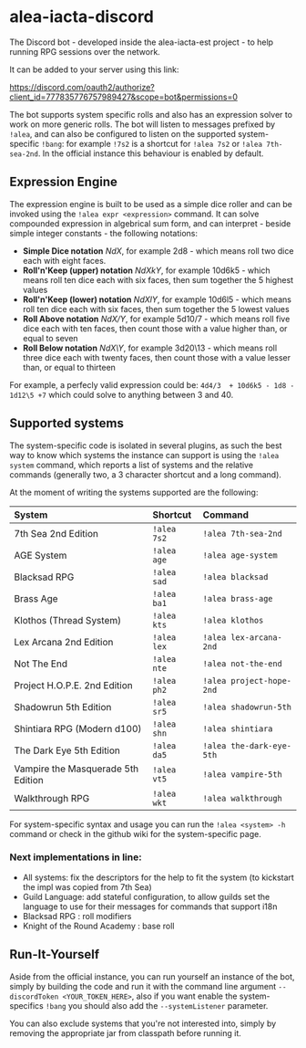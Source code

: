 # alea-iacta-discord
The Discord bot - developed inside the alea-iacta-est project - to help running RPG sessions over the network.

It can be added to your server using this link:

https://discord.com/oauth2/authorize?client_id=777835776757989427&scope=bot&permissions=0

The bot supports system specific rolls and also has an expression solver to work on more generic rolls.
The bot will listen to messages prefixed by `!alea`, and can also be configured to listen on the supported system-specific `!bang`: for example `!7s2` is a shortcut for `!alea 7s2` or `!alea 7th-sea-2nd`. In the official instance this behaviour is enabled by default. 

## Expression Engine
The expression engine is built to be used as a simple dice roller and can be invoked using the `!alea expr <expression>` command.
It can solve compounded expression in algebrical sum form, and can interpret - beside simple integer constants - the following notations:

- **Simple Dice notation** *NdX*, for example 2d8 - which means roll two dice each with eight faces.
- **Roll'n'Keep (upper) notation** *NdXkY*, for example 10d6k5 - which means roll ten dice each with six faces, then sum together the 5 highest values
- **Roll'n'Keep (lower) notation** *NdXlY*, for example 10d6l5 - which means roll ten dice each with six faces, then sum together the 5 lowest values
- **Roll Above notation** *NdX/Y*, for example 5d10/7 - which means roll five dice each with ten faces, then count those with a value higher than, or equal to seven
- **Roll Below notation** *NdX\Y*, for example 3d20\13 - which means roll three dice each with twenty faces, then count those with a value lesser than, or equal to thirteen

For example, a perfecly valid expression could be: `4d4/3  + 10d6k5 - 1d8 - 1d12\5 +7` which could solve to anything between 3 and 40.

## Supported systems
The system-specific code is isolated in several plugins, as such the best way to know which systems the instance can support is using the `!alea system` command, which reports a list of systems and the relative commands (generally two, a 3 character shortcut and a long command).

At the moment of writing the systems supported are the following:

| System  | Shortcut  | Command  |
| :------------ | :------------ | :------------ |
| 7th Sea 2nd Edition  | `!alea 7s2`  | `!alea 7th-sea-2nd`  |
| AGE System  | `!alea age`  | `!alea age-system`  |
| Blacksad RPG  | `!alea sad`  | `!alea blacksad`  |
| Brass Age  | `!alea ba1`  | `!alea brass-age`  |
| Klothos (Thread System)  | `!alea kts`  | `!alea klothos`  |
| Lex Arcana 2nd Edition  | `!alea lex`  | `!alea lex-arcana-2nd`  |
| Not The End  | `!alea nte`  | `!alea not-the-end`  |
| Project H.O.P.E. 2nd Edition  | `!alea ph2`  | `!alea project-hope-2nd`  |
| Shadowrun 5th Edition  | `!alea sr5`  | `!alea shadowrun-5th`  |
| Shintiara RPG (Modern d100)  | `!alea shn`  | `!alea shintiara`  |
| The Dark Eye 5th Edition  | `!alea da5`  | `!alea the-dark-eye-5th`  |
| Vampire the Masquerade 5th Edition  | `!alea vt5`  | `!alea vampire-5th`  |
| Walkthrough RPG  | `!alea wkt`  | `!alea walkthrough`  |

For system-specific syntax and usage you can run the `!alea <system> -h` command or check in the github wiki for the system-specific page.


### Next implementations in line:

- All systems: fix the descriptors for the <system> help to fit the system (to kickstart the impl was copied from 7th Sea)
- Guild Language: add stateful configuration, to allow guilds set the language to use for their messages for commands that support i18n 
- Blacksad RPG : roll modifiers
- Knight of the Round Academy : base roll

## Run-It-Yourself
Aside from the official instance, you can run yourself an instance of the bot, simply by building the code and run it with the command line argument `--discordToken <YOUR_TOKEN_HERE>`, also if you want enable the system-specifics `!bang` you should also add the `--systemListener` parameter.

You can also exclude systems that you're not interested into, simply by removing the appropriate jar from classpath before running it.
